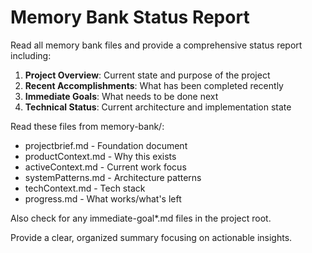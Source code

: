 # Memory Bank Status Report

Read all memory bank files and provide a comprehensive status report including:

1. **Project Overview**: Current state and purpose of the project
2. **Recent Accomplishments**: What has been completed recently
3. **Immediate Goals**: What needs to be done next
4. **Technical Status**: Current architecture and implementation state

Read these files from memory-bank/:
- projectbrief.md - Foundation document
- productContext.md - Why this exists
- activeContext.md - Current work focus
- systemPatterns.md - Architecture patterns
- techContext.md - Tech stack
- progress.md - What works/what's left

Also check for any immediate-goal*.md files in the project root.

Provide a clear, organized summary focusing on actionable insights.
